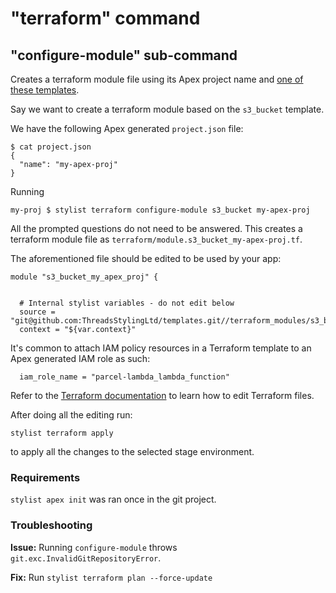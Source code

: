 # "terraform" command

## "configure-module" sub-command
Creates a terraform module file using its Apex project name and
[one of these templates](https://github.com/ThreadsStylingLtd/templates/tree/master/terraform_modules).

Say we want to create a terraform module based on the `s3_bucket` template.

We have the following Apex generated `project.json` file:
```
$ cat project.json
{
  "name": "my-apex-proj"
}
```
Running
```
my-proj $ stylist terraform configure-module s3_bucket my-apex-proj
```
All the prompted questions do not need to be answered. This creates a terraform
module file as `terraform/module.s3_bucket_my-apex-proj.tf`.

The aforementioned file should be edited to be used by your app:
```hcl
module "s3_bucket_my_apex_proj" {


  # Internal stylist variables - do not edit below
  source = "git@github.com:ThreadsStylingLtd/templates.git//terraform_modules/s3_bucket"
  context = "${var.context}"
```
It's common to attach IAM policy resources in a Terraform template to an
Apex generated IAM role as such:
```hcl
  iam_role_name = "parcel-lambda_lambda_function"
```

Refer to the [Terraform documentation](https://www.terraform.io/docs/) to
learn how to edit Terraform files.

After doing all the editing run:
```
stylist terraform apply
```
to apply all the changes to the selected stage environment. 

### Requirements
`stylist apex init` was ran once in the git project. 

### Troubleshooting
**Issue:** Running `configure-module` throws `git.exc.InvalidGitRepositoryError`.

**Fix:** Run `stylist terraform plan --force-update`


